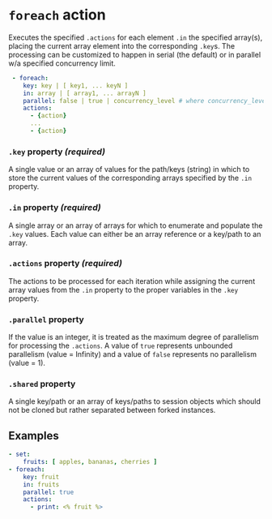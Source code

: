 # `foreach` action

Executes the specified `.actions` for each element `.in` the specified array(s), placing the current array element into the corresponding `.key`s. The processing can be customized to happen in serial (the default) or in parallel w/a specified concurrency limit.

```YAML
 - foreach:
    key: key | [ key1, ... keyN ]
    in: array | [ array1, ... arrayN ]
    parallel: false | true | concurrency_level # where concurrency_level is an integer
    actions:
      - {action}
      ...
      - {action}
```

### `.key` property _(required)_
A single value or an array of values for the path/keys (string) in which to store the current values of the corresponding arrays specified by the `.in` property.

### `.in` property _(required)_
A single array or an array of arrays for which to enumerate and populate the `.key` values. Each value can either be an array reference or a key/path to an array.

### `.actions` property _(required)_
The actions to be processed for each iteration while assigning the current array values from the `.in` property to the proper variables in the `.key` property.

### `.parallel` property
If the value is an integer, it is treated as the maximum degree of parallelism for processing the `.actions`. A value of `true` represents unbounded parallelism (value = Infinity) and a value of `false` represents no parallelism (value = 1).

### `.shared` property
A single key/path or an array of keys/paths to session objects which should not be cloned but rather separated between forked instances.

## Examples
```YAML
- set:
    fruits: [ apples, bananas, cherries ]
- foreach:
    key: fruit
    in: fruits
    parallel: true
    actions:
      - print: <% fruit %>
```

